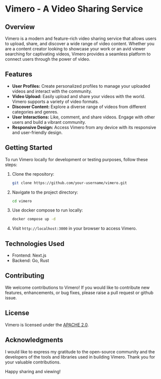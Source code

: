 # Vimero - A Video Sharing Service

## Overview

Vimero is a modern and feature-rich video sharing service that allows users to upload, share, and discover a wide range of video content. Whether you are a content creator looking to showcase your work or an avid viewer searching for captivating videos, Vimero provides a seamless platform to connect users through the power of video.

## Features

- **User Profiles:** Create personalized profiles to manage your uploaded videos and interact with the community.
- **Video Upload:** Easily upload and share your videos with the world. Vimero supports a variety of video formats.
- **Discover Content:** Explore a diverse range of videos from different categories and genres.
- **User Interactions:** Like, comment, and share videos. Engage with other users and build a vibrant community.
- **Responsive Design:** Access Vimero from any device with its responsive and user-friendly design.

## Getting Started

To run Vimero locally for development or testing purposes, follow these steps:

1. Clone the repository:

   ```bash
   git clone https://github.com/your-username/vimero.git
   ```

2. Navigate to the project directory:

   ```bash
   cd vimero
   ```

3. Use docker compose to run locally:

   ```bash
   docker compose up -d
   ```

4. Visit `http://localhost:3000` in your browser to access Vimero.

## Technologies Used

- Frontend: Next.js
- Backend: Go, Rust

## Contributing

We welcome contributions to Vimero! If you would like to contribute new features, enhancements, or bug fixes, please raise a pull request or github issue.

## License

Vimero is licensed under the [APACHE 2.0](LICENSE).

## Acknowledgments

I would like to express my gratitude to the open-source community and the developers of the tools and libraries used in building Vimero. Thank you for your valuable contributions.

Happy sharing and viewing!
